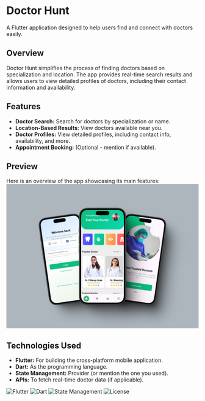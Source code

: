 # Doctor Hunt

A Flutter application designed to help users find and connect with doctors easily.

## Overview

Doctor Hunt simplifies the process of finding doctors based on specialization and location. The app provides real-time search results and allows users to view detailed profiles of doctors, including their contact information and availability.

## Features

- **Doctor Search:** Search for doctors by specialization or name.
- **Location-Based Results:** View doctors available near you.
- **Doctor Profiles:** View detailed profiles, including contact info, availability, and more.
- **Appointment Booking:** (Optional - mention if available).

## Preview

Here is an overview of the app showcasing its main features:  
![App Preview](https://raw.githubusercontent.com/moaz-abdeltawab92/Doctor-Hunt-App/master/879shots_so.png)

## Technologies Used

- **Flutter:** For building the cross-platform mobile application.
- **Dart:** As the programming language.
- **State Management:** Provider (or mention the one you used).
- **APIs:** To fetch real-time doctor data (if applicable).

![Flutter](https://img.shields.io/badge/Flutter-3.10.5-blue)
![Dart](https://img.shields.io/badge/Dart-2.20-green)
![State Management](https://img.shields.io/badge/State%20Management-Provider-orange)
![License](https://img.shields.io/badge/License-MIT-yellow)
